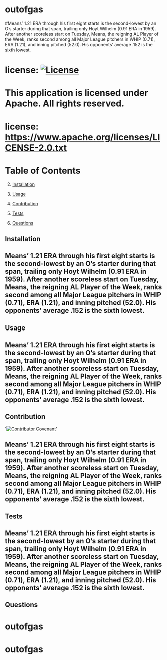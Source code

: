 # outofgas
  #Means’ 1.21 ERA through his first eight starts is the second-lowest by an O’s starter during that span, trailing only Hoyt Wilhelm (0.91 ERA in 1959). After another scoreless start on Tuesday, Means, the reigning AL Player of the Week, ranks second among all Major League pitchers in WHIP (0.71), ERA (1.21), and inning pitched (52.0). His opponents’ average .152 is the sixth lowest.
  
  # license: [![License](https://img.shields.io/badge/License-Apache%202.0-blue.svg)](https://opensource.org/licenses/Apache-2.0)
  # This application is licensed under Apache. All rights reserved.
  # license: https://www.apache.org/licenses/LICENSE-2.0.txt
  

  # Table of Contents

  2. [Installation](#installation)

  3. [Usage](#usage)

  4. [Contribution](#contribution)

  5. [Tests](#tests)

  6. [Questions](#questions)

  

  ## Installation
  ## <a name="installation">Means’ 1.21 ERA through his first eight starts is the second-lowest by an O’s starter during that span, trailing only Hoyt Wilhelm (0.91 ERA in 1959). After another scoreless start on Tuesday, Means, the reigning AL Player of the Week, ranks second among all Major League pitchers in WHIP (0.71), ERA (1.21), and inning pitched (52.0). His opponents’ average .152 is the sixth lowest.</a>

  ## Usage
  ## <a name="usage">Means’ 1.21 ERA through his first eight starts is the second-lowest by an O’s starter during that span, trailing only Hoyt Wilhelm (0.91 ERA in 1959). After another scoreless start on Tuesday, Means, the reigning AL Player of the Week, ranks second among all Major League pitchers in WHIP (0.71), ERA (1.21), and inning pitched (52.0). His opponents’ average .152 is the sixth lowest.</a>

  ## Contribution
  '[![Contributor Covenant](https://img.shields.io/badge/Contributor%20Covenant-2.0-4baaaa.svg)](code_of_conduct.md)'
  ## <a name="contribution">Means’ 1.21 ERA through his first eight starts is the second-lowest by an O’s starter during that span, trailing only Hoyt Wilhelm (0.91 ERA in 1959). After another scoreless start on Tuesday, Means, the reigning AL Player of the Week, ranks second among all Major League pitchers in WHIP (0.71), ERA (1.21), and inning pitched (52.0). His opponents’ average .152 is the sixth lowest.</a>
  

  ## Tests
  ## <a name="tests">Means’ 1.21 ERA through his first eight starts is the second-lowest by an O’s starter during that span, trailing only Hoyt Wilhelm (0.91 ERA in 1959). After another scoreless start on Tuesday, Means, the reigning AL Player of the Week, ranks second among all Major League pitchers in WHIP (0.71), ERA (1.21), and inning pitched (52.0). His opponents’ average .152 is the sixth lowest.</a>

  ## Questions
  # <a name = "email">outofgas</a>
  # <a name = "questions">outofgas</a>
 

  


